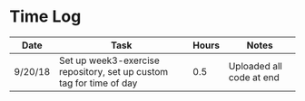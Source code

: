 # Time Log

| Date | Task | Hours | Notes|
|------|------|-------|------|
| 9/20/18| Set up week3-exercise repository, set up custom tag for time of day| 0.5 | Uploaded all code at end  |
